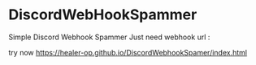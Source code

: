 # DiscordWebHookSpammer
Simple Discord Webhook Spammer
Just need webhook url :

try now
https://healer-op.github.io/DiscordWebhookSpamer/index.html
